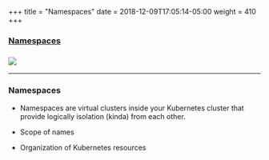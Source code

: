 +++
title = "Namespaces"
date = 2018-12-09T17:05:14-05:00
weight = 410
+++

### [Namespaces](https://kubernetes.io/docs/concepts/overview/working-with-objects/namespaces/)

### ![](/louk8cnc-intro-k8s/images/kubernetes/ns.png) 

---

### Namespaces

* Namespaces are virtual clusters inside your Kubernetes cluster that provide logically isolation (kinda) from each other.

* Scope of names

* Organization of Kubernetes resources



